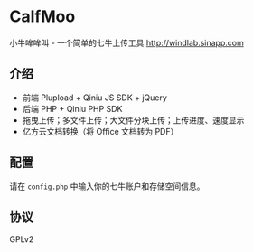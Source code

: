 # CalfMoo
小牛哞哞叫 - 一个简单的七牛上传工具
http://windlab.sinapp.com

## 介绍
* 前端 Plupload + Qiniu JS SDK + jQuery
* 后端 PHP + Qiniu PHP SDK
* 拖曳上传；多文件上传；大文件分块上传；上传进度、速度显示
* 亿方云文档转换（将 Office 文档转为 PDF）

## 配置
请在 `config.php` 中输入你的七牛账户和存储空间信息。

## 协议
GPLv2
